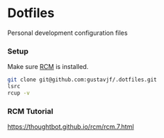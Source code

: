 # Dotfiles

Personal development configuration files

### Setup

Make sure [RCM](https://github.com/thoughtbot/rcm) is installed.

```sh
git clone git@github.com:gustavjf/.dotfiles.git
lsrc
rcup -v
```

### RCM Tutorial

https://thoughtbot.github.io/rcm/rcm.7.html
